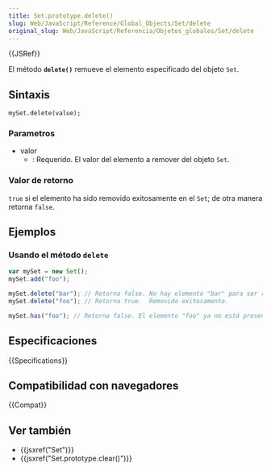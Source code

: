 ```yaml
---
title: Set.prototype.delete()
slug: Web/JavaScript/Reference/Global_Objects/Set/delete
original_slug: Web/JavaScript/Referencia/Objetos_globales/Set/delete
---
```


{{JSRef}}

El método **`delete()`** remueve el elemento especificado del objeto `Set`.

## Sintaxis

```
mySet.delete(value);
```

### Parametros

- valor
  - : Requerido. El valor del elemento a remover del objeto `Set`.

### Valor de retorno

`true` si el elemento ha sido removido exitosamente en el `Set`; de otra manera retorna `false`.

## Ejemplos

### Usando el método `delete`

```js
var mySet = new Set();
mySet.add("foo");

mySet.delete("bar"); // Retorna false. No hay elemento "bar" para ser removido.
mySet.delete("foo"); // Retorna true.  Removido exitosamente.

mySet.has("foo"); // Retorna false. El elemento "foo" ya no está presente.
```

## Especificaciones

{{Specifications}}

## Compatibilidad con navegadores

{{Compat}}

## Ver también

- {{jsxref("Set")}}
- {{jsxref("Set.prototype.clear()")}}
